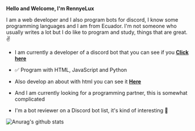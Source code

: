</html>
<b><p class="anchor">Hello and Welcome, I'm RennyeLux</p></b>

</body

<p class="center">I am a web developer and I also program bots for discord, I know some programming languages and I am from Ecuador. I'm not someone who usually writes a lot but I do like to program and study, things that are great. ✌</p>

- I am currently a developer of a discord bot that you can see if you **[Click here](https://bit.ly/Kiwwibot)**

- ✅ Program with HTML, JavaScript and Python

- Also develop an about with html you can see it **[Here](https://aboutme.spaceylux.repl.co/)**

- And I am currently looking for a programming partner, this is somewhat complicated

- I'm a bot reviewer on a Discord bot list, it's kind of interesting 🔎

![Anurag's github stats](https://github-readme-stats.vercel.app/api?username=RennyeLux&show_icons=true&theme=tokyonight)
  
  </html>


